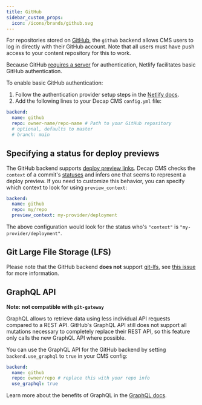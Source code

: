 ```yaml
---
title: GitHub
sidebar_custom_props:
  icon: /icons/brands/github.svg
---
```


For repositories stored on [GitHub](https://github.com), the `github` backend allows CMS users to log in directly with their GitHub account. Note that all users must have push access to your content repository for this to work.

Because GitHub [requires a server](https://github.com/decaporg/decap-cms/issues/663#issuecomment-335023723) for authentication, Netlify facilitates basic GitHub authentication.

To enable basic GitHub authentication:

1. Follow the authentication provider setup steps in the [Netlify docs](https://www.netlify.com/docs/authentication-providers/#using-an-authentication-provider).
2. Add the following lines to your Decap CMS `config.yml` file:

```yaml
backend:
  name: github
  repo: owner-name/repo-name # Path to your GitHub repository
  # optional, defaults to master
  # branch: main
```

## Specifying a status for deploy previews

The GitHub backend supports [deploy preview links](../deploy-preview-links). Decap CMS checks the
`context` of a commit's [statuses](https://help.github.com/articles/about-status-checks/) and infers
one that seems to represent a deploy preview. If you need to customize this behavior, you can
specify which context to look for using `preview_context`:

```yaml
backend:
  name: github
  repo: my/repo
  preview_context: my-provider/deployment
```

The above configuration would look for the status who's `"context"` is `"my-provider/deployment"`.

## Git Large File Storage (LFS)

Please note that the GitHub backend **does not** support [git-lfs](https://git-lfs.github.com/), see [this issue](https://github.com/decaporg/decap-cms/issues/1206) for more information.

## GraphQL API

**Note: not compatible with `git-gateway`**

GraphQL allows to retrieve data using less individual API requests compared to a REST API. GitHub's GraphQL API still does not support all mutations necessary to completely replace their REST API, so this feature only calls the new GraphQL API where possible.

You can use the GraphQL API for the GitHub backend by setting `backend.use_graphql` to `true` in your CMS config:

```yml
backend:
  name: github
  repo: owner/repo # replace this with your repo info
  use_graphql: true
```

Learn more about the benefits of GraphQL in the [GraphQL docs](https://graphql.org).

